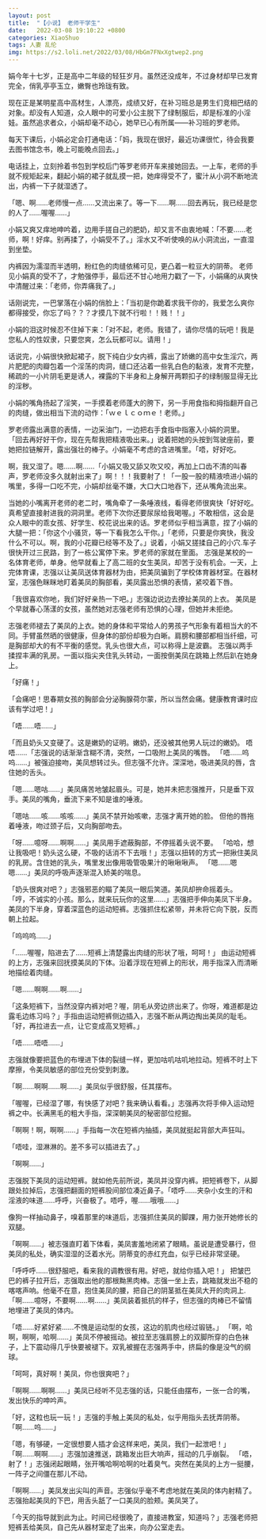 ```yaml
---
layout: post
title:  "【小说】 老师干学生"
date:   2022-03-08 19:10:22 +0800
categories: XiaoShuo
tags: 人妻 乱伦
img: https://s2.loli.net/2022/03/08/HbGm7FNxXgtwep2.png
---
```

娟今年十七岁，正是高中二年级的轻狂岁月。虽然还没成年，不过身材却早已发育完全，俏乳亭亭玉立，嫩臀也玲珑有致。

现在正是某明星高中高材生，人漂亮，成绩又好，在补习班总是男生们竞相巴结的对象。却没有人知道，众人眼中的可爱小公主脱下了绿制服后，却是标准的小淫娃。虽然追求者众，小娟却毫不动心，她早已心有所属——补习班的罗老师。

每天下课后，小娟必定会打通电话：「妈，我现在很好，最近功课很忙，待会我要去图书馆念书，晚上可能晚点回去。」

电话挂上，立刻拎着书包到学校后门等罗老师开车来接她回去。一上车，老师的手就不规矩起来，翻起小娟的裙子就乱摸一把，她痒得受不了，蜜汁从小洞不断地流出，内裤一下子就湿透了。

「嗯、啊……老师慢一点……又流出来了。等一下……啊……回去再玩，我已经是您的人了……喔喔……」

小娟又爽又痒地呻吟着，边用手搓自己的肥奶，却又言不由衷地喊：「不要……老师，啊！好痒。别再揉了，小娟受不了。」淫水又不听使唤的从小洞流出，一直湿到坐垫。

内裤因为濡湿而半透明，粉红色的肉缝依稀可见，更凸着一粒豆大的阴蒂。
老师见小娟真的受不了，才勉强停手，最后还不甘心地用力戳了一下，小娟痛的从爽快中清醒过来：「老师，你弄痛我了。」

话刚说完，一巴掌落在小娟的俏脸上：「当初是你跪着求我干你的，我爱怎么爽你都得接受，你忘了吗？？？才摸几下就不行啦！！贱！！」

小娟的泪这时候忍不住掉下来：「对不起，老师。我错了，请你尽情的玩吧！我是您私人的性奴隶，只要您爽，怎么玩都可以。请用！」

话说完，小娟很快掀起裙子，脱下纯白少女内裤，露出了娇嫩的高中女生淫穴，两片肥肥的肉瓣包着一个淫荡的肉洞，缝口还沾着一些乳白色的黏液，发育不完整，稀疏的一小片阴毛更是诱人，裸露的下半身和上身解开两颗扣子的绿制服显得无比的淫秽。

小娟的嘴角扬起了淫笑，一手摸着老师蓬大的胯下，另一手用食指和拇指翻开自己的肉缝，做出相当下流的动作：「ｗｅｌｃｏｍｅ！老师。」

罗老师露出满意的表情，一边采油门，一边把右手食指中指塞入小娟的洞里。
「回去再好好干你，现在先帮我把精液吸出来。」说着把她的头按到驾驶座前，要她把拉链解开，露出强壮的棒子。小娟毫不考虑的含进嘴里。「唔，好好吃。

啊，我又湿了。嗯……啊……「小娟又吸又舔又吹又咬，再加上口齿不清的叫春声，罗老师没多久就射出来了」啊！！！我要射了！「一股一股的精液喷进小娟的嘴里，多得一口吃不完，小娟却丝毫不嫌，大口大口地吞下，还从嘴角流出来。

当她的小嘴离开老师的老二时，嘴角牵了一条唾液线，看得老师很爽快「好好吃。真希望直接射进我的洞洞里。老师下次你还要尿尿给我喝喔。」不敢相信，这会是众人眼中的乖女孩、好学生、校花说出来的话。罗老师似乎相当满意，捏了小娟的大腿一把：「你这个小骚货，等一下看我怎么干你。」「老师，只要是你爽快，我没什么不可以。啊，我的小花瓣已经等不及了。」说着，小娟又搓揉自己的小穴.车子很快开过三民路，到了一栋公寓停下来。罗老师的家就在里面。
志强是某校的一名体育老师，单身。他早就看上了高二班的女生美凤，却苦于没有机会。一天，上完体育课，志强以让美凤送体育器材为由，把美凤骗到了学校体育器材室。在器材室，志强色眯眯地盯着美凤的胸部看，美凤露出恐惧的表情，紧咬着下唇。

「我很喜欢你吔，我们好好亲热一下吧。」志强边说边去撩扯美凤的上衣。
美凤是个早就春心荡漾的女孩，虽然她对志强老师有恐惧的心理，但她并未拒绝。

志强老师褪去了美凤的上衣。她的身体和平常给人的男孩子气形象有着相当大的不同。手臂虽然晒的很健康，但身体的部份却极为白晰。肩膀和腰部都相当纤细，可是胸部却大的有不平衡的感觉。乳头也很大点，可以称得上是波霸。
志强以两手揉捏丰满的乳房。一面以指尖夹住乳头转动，一面按倒美凤在跳箱上然后趴在她身上。

「好痛！」

「会痛吧！思春期女孩的胸部会分泌胸腺荷尔蒙，所以当然会痛。健康教育课时应该有学过吧！」

「唔……唔……」

「而且奶头又变硬了。这是嫩奶的证明。嫩奶，还没被其他男人玩过的嫩奶。
唔唔……「志强说的话渐渐含糊不清，突然，一口吸附上美凤的嘴唇。
「唔……呜呜……」被强迫接吻，美凤想转过头。但志强不允许。深深地，吸进美凤的唇，含住她的舌头。

「嗯……嗯咕……」美凤痛苦地皱起眉头。可是，她并未把志强推开，只是垂下双手。美凤的嘴角，垂流下来不知是谁的唾液。

「嗯咕……咳……咳咳……」美凤不禁开始咳嗽，志强才离开她的脸。
但他的唇拖着唾液，吻过颈子后，又向胸部吻去。

「呀……噫呀……啊啊……」美凤用手遮蔽胸部，不停摇着头说不要。
「哈哈，想让我吸吧！奶头这么硬，不吸的话消不下去哦！」志强以扭转的方式一把揪住美凤的乳房。含住她的乳头，嘴里发出像用吸管吸果汁的啾啾啾声。
「嗯……嗯嗯……」美凤的呼吸声逐渐混入娇美的喘息。

「奶头很爽对吧？」志强邪恶的瞄了美凤一眼后笑道。美凤却拚命摇着头。
「哼，不诚实的小孩。那么，就来玩玩你的这里……」志强把手伸向美凤下半身。美凤的下半身，穿着深蓝色的运动短裤。志强抓住松紧带，并未将它向下脱，反而朝上拉起。

「呜呜呜……」

「……喔喔，陷进去了……短裤上清楚露出肉缝的形状了哦，呵呵！」
由运动短裤的上方，志强来回抚摸美凤的下体。沿着浮现在短裤上的形状，用手指深入而清晰地描绘着肉缝。

「嗯……啊啊……啊……」

「这条短裤下，当然没穿内裤对吧？喔，阴毛从旁边挤出来了。你呀，难道都是边露毛边练习吗？」手指由运动短裤侧边插入，志强不断从两边掏出美凤的耻毛。「好，再拉进去一点，让它变成高叉短裤。」

「唔……唔唔……」

志强就像要把蓝色的布埋进下体的裂缝一样，更加咕叽咕叽地拉动。短裤不时上下摩擦，令美凤敏感的部位充份受到刺激。

「啊……啊啊……啊……」美凤似乎很舒服，任其摆布。

「喔喔，已经湿了哪，有快感了对吧？我来确认看看。」志强再次将手伸入运动短裤之中。长满黑毛的粗大手指，深深朝美凤的秘密部位挖掘。

「啊啊！啊，啊啊……」手指每一次在短裤内抽插，美凤就挺起背部大声狂叫。

「唔哇，湿淋淋的。差不多可以插进去了。」

「啊啊……」

志强脱下美凤的运动短裤。就如他先前所说，美凤并没穿内裤。把短裤卷下，从脚跟处拉掉后，志强把翻面的短裤股间部位凑近鼻子。「唔呼……夹杂小女生的汗和淫液的味道……呼呼，兴奋极了。唔呼，喔……哦哦……」

像狗一样抽动鼻子，嗅着那里的味道后，志强抓住美凤的脚踝，用力张开她修长的双腿。

「啊啊……」被志强直盯着下体看，美凤害羞地闭紧了眼睛。虽说是遭受暴行，但美凤的私处，确实湿湿的泛着水光。阴蒂变的赤红充血，似乎已经非常坚硬。

「呼呼呼……很舒服吧，看来我的调教很有用。好吧，就给你插入吧！」
把皱巴巴的裤子拉开后，志强取出他的那根黝黑肉棒。志强一坐上去，跳箱就发出不稳的喀喀声响。他毫不在意，抱住美凤的腰，把自己的阴茎抵在美凤大开的肉洞上.「啊……噫呀，不要啊……啊……」美凤装着抵抗的样子，但志强的肉棒已不留情地埋进了美凤的体内。

「唔……好紧好紧……不愧是运动型的女孩，这边的肌肉也经过锻链。」
「啊，哈啊，啊啊，哈啊……」美凤不停被摇动。被拉至志强肩膀上的双脚所穿的白色袜子，上下震动得几乎快要被褪下。双乳被握在志强两手中，挤扁的像是没气的纲球。

「呵呵，真好啊！美凤，你也很爽吧？」

「啊啊……啊啊……」美凤已经听不见志强的话，只能任由摆布，一张一合的嘴，发出快乐的呻吟声。

「好，这粒也玩一玩！」志强的手触上美凤的私处，似乎用指头去抚弄阴蒂。
「啊……呜……」

「嗯，有够硬，一定很想要人插才会这样来吧，美凤，我们一起泄吧！」
「啊……啊啊……」志强加速推送，跳箱发出巨大响声，摇动的几乎崩裂。
「唔，射了！」志强闭起眼睛，张开嘴哈啊哈啊的吐着臭气。突然在美凤的上方一挺腰，一阵子之间僵在那儿不动。

「啊啊……」美凤发出尖叫的声音。志强似乎毫不考虑地就在美凤的体内射精了。志强抬起美凤的下巴，用舌头舐了一口美凤的脸颊。美凤哭了。

「今天的指导就到此为止。时间已经很晚了，直接进教室，知道吗？」志强老师把短裤丢给美凤，自己先从器材室走了出来，向办公室走去。